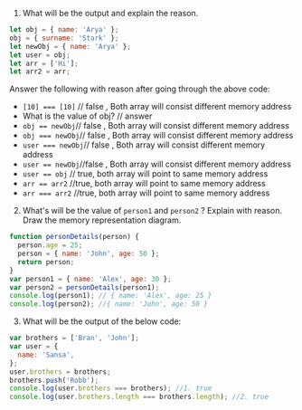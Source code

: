 1. What will be the output and explain the reason.

```js
let obj = { name: 'Arya' };
obj = { surname: 'Stark' };
let newObj = { name: 'Arya' };
let user = obj;
let arr = ['Hi'];
let arr2 = arr;
```

Answer the following with reason after going through the above code:

- `[10] === [10]` // false , Both array will consist different memory address
- What is the value of obj? // answer
- `obj == newObj`// false , Both array will consist different memory address
- `obj === newObj`// false , Both array will consist different memory address
- `user === newObj`// false , Both array will consist different memory address
- `user == newObj`//false , Both array will consist different memory address
- `user == obj` // true, both array will point to same memory address
- `arr == arr2` //true, both array will point to same memory address
- `arr === arr2` //true, both array will point to same memory address

2. What's will be the value of `person1` and `person2` ? Explain with reason. Draw the memory representation diagram.

<!-- To add this image here use ![name](./hello.jpg) -->

```js
function personDetails(person) {
  person.age = 25;
  person = { name: 'John', age: 50 };
  return person;
}
var person1 = { name: 'Alex', age: 30 };
var person2 = personDetails(person1);
console.log(person1); // { name: 'Alex', age: 25 }
console.log(person2); //{ name: 'John', age: 50 }
```

3. What will be the output of the below code:

```js
var brothers = ['Bran', 'John'];
var user = {
  name: 'Sansa',
};
user.brothers = brothers;
brothers.push('Robb');
console.log(user.brothers === brothers); //1. true
console.log(user.brothers.length === brothers.length); //2. true
```
